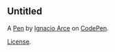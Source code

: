 Untitled
--------


A [Pen](https://codepen.io/Ignacio-Arce-the-vuer/pen/azvYrwb) by [Ignacio Arce](https://codepen.io/Ignacio-Arce-the-vuer) on [CodePen](https://codepen.io).

[License](https://codepen.io/license/pen/azvYrwb).